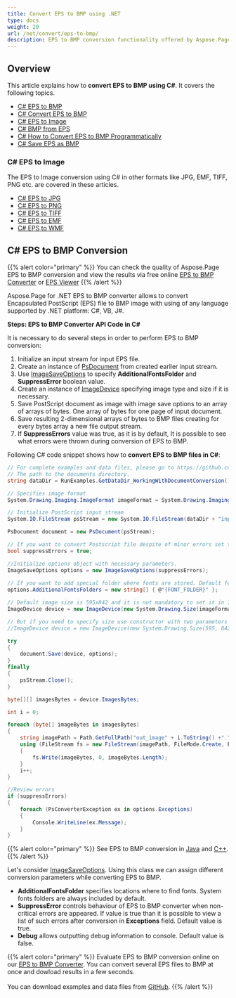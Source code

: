 ```yaml
---
title: Convert EPS to BMP using .NET
type: docs
weight: 20
url: /net/convert/eps-to-bmp/
description: EPS to BMP conversion functionality offered by Aspose.Page API solution for .NET is explained and illustrated with the code snippets here.
---
```


## Overview

This article explains how to **convert EPS to BMP using C#**. It covers the following topics.

- [C# EPS to BMP](#c-eps-to-bmp)
- [C# Convert EPS to BMP](#c-eps-to-bmp)
- [C# EPS to Image](#c-eps-to-image)
- [C# BMP from EPS](#c-eps-to-bmp)
- [C# How to Convert EPS to BMP Programmatically](#c-eps-to-bmp)
- [C# Save EPS as BMP](#c-eps-to-bmp)

<a name="c-eps-to-image"><h3>C# EPS to Image</h3></a>

The EPS to Image conversion using C# in other formats like JPG, EMF, TIFF, PNG etc. are covered in these articles.

- [C# EPS to JPG](https://docs.aspose.com/page/net/convert/eps-to-jpg/)
- [C# EPS to PNG](https://docs.aspose.com/page/net/convert/eps-to-png/)
- [C# EPS to TIFF](https://docs.aspose.com/page/net/convert/eps-to-tiff/)
- [C# EPS to EMF](https://docs.aspose.com/page/net/convert/eps-to-emf/)
- [C# EPS to WMF](https://docs.aspose.com/page/net/convert/eps-to-tiff/)

## C# EPS to BMP Conversion

{{% alert color="primary" %}} 
You can check the quality of Aspose.Page EPS to BMP conversion and view the results via free online <a nofollow href="https://products.aspose.app/page/conversion/eps-to-bmp">EPS to BMP Converter</a>
or <a nofollow href="https://products.aspose.app/page/viewer/eps">EPS Viewer</a> 
{{% /alert %}}

Aspose.Page for .NET EPS to BMP converter allows to convert Encapsulated PostScript (EPS) file to BMP image with using of any language supported by .NET platform: C#, VB, J#.

<a name="c-eps-to-bmp"><strong>Steps: EPS to BMP Converter API Code in C#</strong></a>

It is necessary to do several steps in order to perform EPS to BMP conversion:

1. Initialize an input stream for input EPS file.
2. Create an instance of [PsDocument](https://reference.aspose.com/page/net/aspose.page.eps/psdocument/) from created earlier input stream.
4. Use [ImageSaveOptions](https://reference.aspose.com/page/net/aspose.page.eps.device/imagesaveoptions/) to specify **AdditionalFontsFolder** and **SuppressError** boolean value.
5. Create an instance of [ImageDevice](https://reference.aspose.com/page/net/aspose.page.eps.device/imagedevice/) specifying image type and size if it is necessary.
6. Save PostScript document as image with image save options to an array of arrays of bytes. One array of bytes for one page of input document.
7. Save resulting 2-dimensional arrays of bytes to BMP files creating for every bytes array a new file output stream.
8. If **SuppressErrors** value was true, as it is by default, It is possible to see what errors were thrown during conversion of EPS to BMP.

Following C# code snippet shows how to **convert EPS to BMP files in C#**:

```C#
// For complete examples and data files, please go to https://github.com/aspose-page/Aspose.Page-for-.NET
// The path to the documents directory.
string dataDir = RunExamples.GetDataDir_WorkingWithDocumentConversion();

// Specifies image format
System.Drawing.Imaging.ImageFormat imageFormat = System.Drawing.Imaging.ImageFormat.Bmp;

// Initialize PostScript input stream
System.IO.FileStream psStream = new System.IO.FileStream(dataDir + "inputForImage.eps", System.IO.FileMode.Open, System.IO.FileAccess.Read);

PsDocument document = new PsDocument(psStream);

// If you want to convert Postscript file despite of minor errors set this flag
bool suppressErrors = true;

//Initialize options object with necessary parameters.
ImageSaveOptions options = new ImageSaveOptions(suppressErrors);
            
// If you want to add special folder where fonts are stored. Default fonts folder in OS is always included.
options.AdditionalFontsFolders = new string[] { @"{FONT_FOLDER}" };

// Default image size is 595x842 and it is not mandatory to set it in ImageDevice
ImageDevice device = new ImageDevice(new System.Drawing.Size(imageFormat);

// But if you need to specify size use constructor with two parameters
//ImageDevice device = new ImageDevice(new System.Drawing.Size(595, 842), imageFormat);

try
{
    document.Save(device, options);
}
finally
{
    psStream.Close();
}

byte[][] imagesBytes = device.ImagesBytes;

int i = 0;

foreach (byte[] imageBytes in imagesBytes)
{
    string imagePath = Path.GetFullPath("out_image" + i.ToString() +"." + imageFormat.ToString().ToLower());
    using (FileStream fs = new FileStream(imagePath, FileMode.Create, FileAccess.Write))
    {
        fs.Write(imageBytes, 0, imageBytes.Length);
    }
    i++;
}

//Review errors
if (suppressErrors)
{
    foreach (PsConverterException ex in options.Exceptions)
    {
        Console.WriteLine(ex.Message);
    }
}
```
{{% alert color="primary" %}}
See EPS to BMP conversion in [Java](/page/java/convert/eps-to-bmp/) and [C++](/page/cpp/convert/eps-to-bmp/).
{{% /alert %}}

Let's consider [ImageSaveOptions](https://reference.aspose.com/page/net/aspose.page.eps.device/imagesaveoptions/). Using this class we can assign different conversion parameters while converting EPS to BMP.
<br>
- **AdditionalFontsFolder** specifies locations where to find fonts. System fonts folders are always included by default.
- **SuppressError** controls behaviour of EPS to BMP converter when non-critical errors are appeared. If value is true than it is possible to view a list of such errors after conversion in **Exceptions** field. Default value is true.
- **Debug** allows outputting debug information to console. Default value is false.

{{% alert color="primary" %}}
Evaluate EPS to BMP conversion online on our <a nofollow href="https://products.aspose.app/page/conversion/eps-to-bmp">EPS to BMP Converter</a>. You can convert several EPS files to BMP at once and dowload results in a few seconds.
<br>
<br>
You can download examples and data files from [GitHub](https://github.com/aspose-page/Aspose.Page-for-.NET). {{% /alert %}} 
